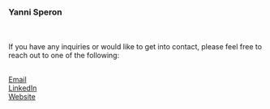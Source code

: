 ### Yanni Speron

<!--My name is Yanni Speron, I am a junior undergraduate computer science major at the University of Illinois at Chicago. For the past year, I worked as a full-time Junior Associate Software Engineer at NetherRealm Studios alongside attending Michigan State University full time. Though I was able to get very valuable industry experience fixing bugs and adding features to a massive C++ codebase, I've decided to focus on my education this upcoming year and furthering my skills through hobby projects. I plan to learn Kotlin and Objective C as well as further my skills in C, C++, C#, Swift, Java, JavaScript, and Python in my free time.
-->
<br>
<br>
If you have any inquiries or would like to get into contact, please feel free to reach out to one of the following:<br><br>

[Email](yannisperon@gmail.com)<br>
[LinkedIn](https://www.linkedin.com/in/yanni-speron)<br>
[Website](https://yannisperon.com)

<!--
**YanniSperon/YanniSperon** is a ✨ _special_ ✨ repository because its `README.md` (this file) appears on your GitHub profile.
-->
